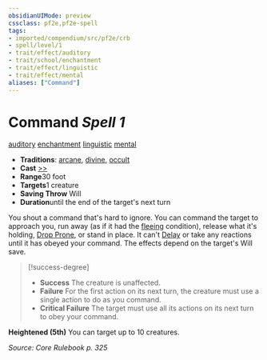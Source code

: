 ```yaml
---
obsidianUIMode: preview
cssclass: pf2e,pf2e-spell
tags:
- imported/compendium/src/pf2e/crb
- spell/level/1
- trait/effect/auditory
- trait/school/enchantment
- trait/effect/linguistic
- trait/effect/mental
aliases: ["Command"]
---
```

# Command *Spell 1*   
[auditory](auditory.md)  [enchantment](enchantment.md)  [linguistic](linguistic.md)  [mental](mental.md)  

- **Traditions**: [arcane](arcane.md), [divine](divine.md), [occult](occult.md)
- **Cast** [>>](chapter-9-playing-the-game.md#Actions "Two-Action") 
- **Range**30 foot
- **Targets**1 creature
- **Saving Throw** Will
- **Duration**until the end of the target's next turn

You shout a command that's hard to ignore. You can command the target to approach you, run away (as if it had the [fleeing](conditions.md#Fleeing) condition), release what it's holding, [Drop Prone](drop-prone.md), or stand in place. It can't [Delay](delay.md) or take any reactions until it has obeyed your command. The effects depend on the target's Will save.

> [!success-degree] 
> - **Success** The creature is unaffected.
> - **Failure** For the first action on its next turn, the creature must use a single action to do as you command.
> - **Critical Failure** The target must use all its actions on its next turn to obey your command.

**Heightened (5th)** You can target up to 10 creatures.

*Source: Core Rulebook p. 325*